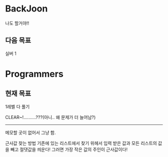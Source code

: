 # BackJoon
나도 할거야!!

## 다음 목표
실버 1

# Programmers

## 현재 목표
1레벨 다 풀기 

CLEAR~!..........???(아니.. 왜 문제가 더 늘어남?)



---
메모할 곳이 없어서 그냥 함.

근사값 찾는 방법
기존에 있는 리스트에서 찾기 위헤서 입력 받은 값과 모든 리스트의 값을 빼고 절댓값을 씌운다!
그러면 가장 작은 값의 주인이 근사값이다!
